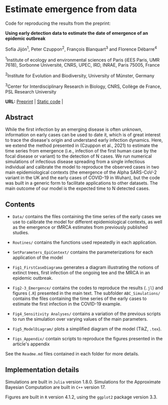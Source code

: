 # Estimate emergence from data
Code for reproducing the results from the preprint: 

<strong>Using early detection data to estimate the date of emergence of an epidemic outbreak</strong>

Sofía Jijón<sup>1</sup>, Peter Czuppon<sup>2</sup>, François Blanquart<sup>3</sup> and Florence Débarre<sup>4</sup>

<sup>1</sup>Institute of ecology and environmental sciences of Paris (iEES Paris, UMR 7618), Sorbonne Université, CNRS, UPEC, IRD, INRAE, Paris 75005, France

<sup>2</sup>Institute for Evolution and Biodiversity, University of Münster, Germany

<sup>3</sup>Center for Interdisciplinary Research in Biology, CNRS, Collège de France, PSL Research University

<strong>URL:</strong> 
<a href="https://www.medrxiv.org/content/10.1101/2023.01.09.23284284v1" >Preprint</a> | 
<a href="https://doi.org/10.5281/zenodo.10623614" >Static code</a> | 
<!-- <a href="" >Article</a> -->

## Abstract

While the first infection by an emerging disease is often unknown, information on early cases can be used to date it, which is of great interest to trace the disease's origin and understand early infection dynamics. Here, we extend the method presented in (Czuppon et al., 2021) to estimate the time series from emergence (i.e., infection of the first human case by the focal disease or variant) to the detection of N cases. We run numerical simulations of infectious disease spreading from a single infectious individual and calibrate the model to reproduce the observed cases in two main epidemiological contexts (the emergence of the Alpha SARS-CoV-2 variant in the UK and the early cases of COVID-19 in Wuhan), but the code was built in a generic form to facilitate applications to other datasets. The main outcome of our model is the expected time to N detected cases.

## Contents

- `Data/` contains the files containing the time series of the early cases we use to calibrate the model for different epidemiological contexts, as well as the emergence or tMRCA estimates from previously published studies.

- `Routines/` contains the functions used repeatedly in each application.

- `SetParameters_EpiContext/` contains the parameterizations for each application of the model

- `Fig1_FirstCaseDiagrama` generates a diagram illustrating the notions of extinct trees, first infection of the ongoing tee and the MRCA in an epidemic outbreak.

- `Fig2-3_Emergence/` contains the codes to reproduce the results (`.jl`) and figures (`.R`) presented in the main text. The subfolder `ABC_Simulations/` contains the files containing the time series of the early cases to estimate the first infection in the COVID-19 example. 

- `Fig4_Sensitivity Analyses/` contains a variation of the previous scripts to run the simulation over varying values of the main parameters.

- `Fig5_ModelDiagram/` plots a simplified diagram of the model (Ti<emph>k</emph>Z, `.tex`).

- `Figs_Appendix/` contain scripts to reproduce the figures presented in the article's appendix

See the `Readme.md` files contained in each folder for more details.

## Implementation details

Simulations are built in `Julia` version 1.8.0. Simulations for the Approximate Bayesian Computation are built in `C++` version 17. 

Figures are built in `R` version 4.1.2, using the `ggplot2` package version 3.3.

